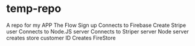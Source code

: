 # temp-repo
A repo for my APP
The Flow
Sign up
Connects to Firebase
Create Stripe user
Connects to Node.JS server
Connects to Striper server
Node server creates store customer ID
Creates FireStore
